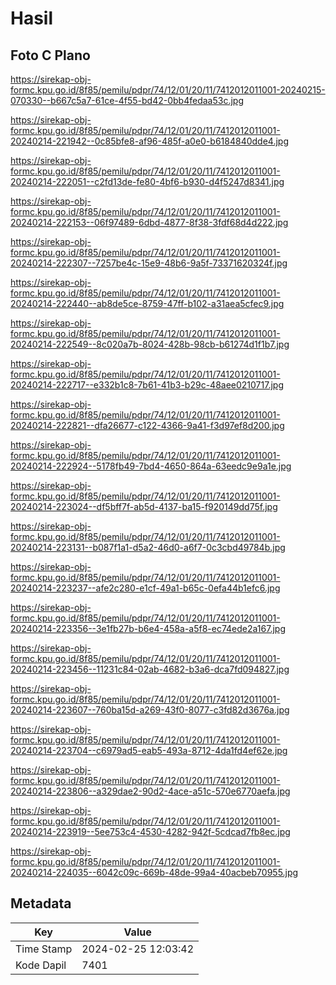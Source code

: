 # Hasil

## Foto C Plano

https://sirekap-obj-formc.kpu.go.id/8f85/pemilu/pdpr/74/12/01/20/11/7412012011001-20240215-070330--b667c5a7-61ce-4f55-bd42-0bb4fedaa53c.jpg

https://sirekap-obj-formc.kpu.go.id/8f85/pemilu/pdpr/74/12/01/20/11/7412012011001-20240214-221942--0c85bfe8-af96-485f-a0e0-b6184840dde4.jpg

https://sirekap-obj-formc.kpu.go.id/8f85/pemilu/pdpr/74/12/01/20/11/7412012011001-20240214-222051--c2fd13de-fe80-4bf6-b930-d4f5247d8341.jpg

https://sirekap-obj-formc.kpu.go.id/8f85/pemilu/pdpr/74/12/01/20/11/7412012011001-20240214-222153--06f97489-6dbd-4877-8f38-3fdf68d4d222.jpg

https://sirekap-obj-formc.kpu.go.id/8f85/pemilu/pdpr/74/12/01/20/11/7412012011001-20240214-222307--7257be4c-15e9-48b6-9a5f-73371620324f.jpg

https://sirekap-obj-formc.kpu.go.id/8f85/pemilu/pdpr/74/12/01/20/11/7412012011001-20240214-222440--ab8de5ce-8759-47ff-b102-a31aea5cfec9.jpg

https://sirekap-obj-formc.kpu.go.id/8f85/pemilu/pdpr/74/12/01/20/11/7412012011001-20240214-222549--8c020a7b-8024-428b-98cb-b61274d1f1b7.jpg

https://sirekap-obj-formc.kpu.go.id/8f85/pemilu/pdpr/74/12/01/20/11/7412012011001-20240214-222717--e332b1c8-7b61-41b3-b29c-48aee0210717.jpg

https://sirekap-obj-formc.kpu.go.id/8f85/pemilu/pdpr/74/12/01/20/11/7412012011001-20240214-222821--dfa26677-c122-4366-9a41-f3d97ef8d200.jpg

https://sirekap-obj-formc.kpu.go.id/8f85/pemilu/pdpr/74/12/01/20/11/7412012011001-20240214-222924--5178fb49-7bd4-4650-864a-63eedc9e9a1e.jpg

https://sirekap-obj-formc.kpu.go.id/8f85/pemilu/pdpr/74/12/01/20/11/7412012011001-20240214-223024--df5bff7f-ab5d-4137-ba15-f920149dd75f.jpg

https://sirekap-obj-formc.kpu.go.id/8f85/pemilu/pdpr/74/12/01/20/11/7412012011001-20240214-223131--b087f1a1-d5a2-46d0-a6f7-0c3cbd49784b.jpg

https://sirekap-obj-formc.kpu.go.id/8f85/pemilu/pdpr/74/12/01/20/11/7412012011001-20240214-223237--afe2c280-e1cf-49a1-b65c-0efa44b1efc6.jpg

https://sirekap-obj-formc.kpu.go.id/8f85/pemilu/pdpr/74/12/01/20/11/7412012011001-20240214-223356--3e1fb27b-b6e4-458a-a5f8-ec74ede2a167.jpg

https://sirekap-obj-formc.kpu.go.id/8f85/pemilu/pdpr/74/12/01/20/11/7412012011001-20240214-223456--11231c84-02ab-4682-b3a6-dca7fd094827.jpg

https://sirekap-obj-formc.kpu.go.id/8f85/pemilu/pdpr/74/12/01/20/11/7412012011001-20240214-223607--760ba15d-a269-43f0-8077-c3fd82d3676a.jpg

https://sirekap-obj-formc.kpu.go.id/8f85/pemilu/pdpr/74/12/01/20/11/7412012011001-20240214-223704--c6979ad5-eab5-493a-8712-4da1fd4ef62e.jpg

https://sirekap-obj-formc.kpu.go.id/8f85/pemilu/pdpr/74/12/01/20/11/7412012011001-20240214-223806--a329dae2-90d2-4ace-a51c-570e6770aefa.jpg

https://sirekap-obj-formc.kpu.go.id/8f85/pemilu/pdpr/74/12/01/20/11/7412012011001-20240214-223919--5ee753c4-4530-4282-942f-5cdcad7fb8ec.jpg

https://sirekap-obj-formc.kpu.go.id/8f85/pemilu/pdpr/74/12/01/20/11/7412012011001-20240214-224035--6042c09c-669b-48de-99a4-40acbeb70955.jpg


## Metadata

| Key        | Value               |
| ---------- | ------------------- |
| Time Stamp | 2024-02-25 12:03:42 |
| Kode Dapil | 7401                |



